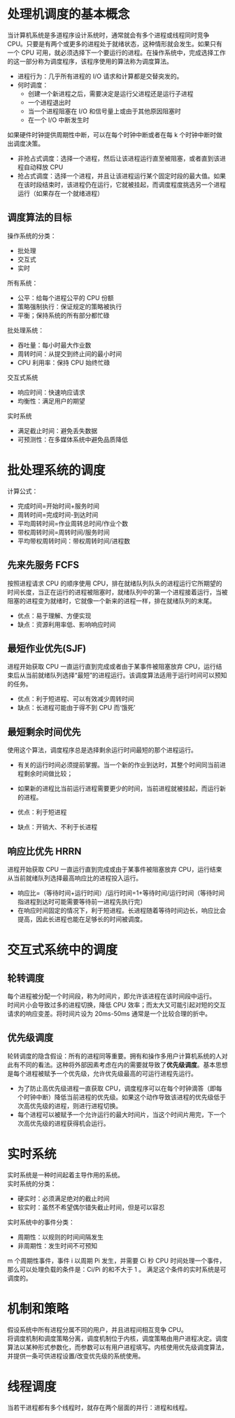 # 处理机调度的基本概念

当计算机系统是多道程序设计系统时，通常就会有多个进程或线程同时竞争 CPU。只要是有两个或更多的进程处于就绪状态，这种情形就会发生。如果只有一个 CPU 可用，就必须选择下一个要运行的进程。在操作系统中，完成选择工作的这一部分称为调度程序，该程序使用的算法称为调度算法。

- 进程行为：几乎所有进程的 I/O 请求和计算都是交替突发的。
- 何时调度：
  - 创建一个新进程之后，需要决定是运行父进程还是运行子进程
  - 一个进程退出时
  - 当一个进程阻塞在 I/O 和信号量上或由于其他原因阻塞时
  - 在一个 I/O 中断发生时

如果硬件时钟提供周期性中断，可以在每个时钟中断或者在每 k 个时钟中断时做出调度决策。

- 非抢占式调度：选择一个进程，然后让该进程运行直至被阻塞，或者直到该进程自动释放 CPU
- 抢占式调度：选择一个进程，并且让该进程运行某个固定时段的最大值。如果在该时段结束时，该进程仍在运行，它就被挂起，而调度程度挑选另一个进程运行（如果存在一个就绪进程）

## 调度算法的目标

操作系统的分类：

- 批处理
- 交互式
- 实时

所有系统：

- 公平：给每个进程公平的 CPU 份额
- 策略强制执行：保证规定的策略被执行
- 平衡；保持系统的所有部分都忙碌

批处理系统：

- 吞吐量：每小时最大作业数
- 周转时间：从提交到终止间的最小时间
- CPU 利用率：保持 CPU 始终忙碌

交互式系统

- 响应时间：快速响应请求
- 均衡性：满足用户的期望

实时系统

- 满足截止时间：避免丢失数据
- 可预测性：在多媒体系统中避免品质降低

# 批处理系统的调度

计算公式：

- 完成时间=开始时间+服务时间
- 周转时间=完成时间-到达时间
- 平均周转时间=作业周转总时间/作业个数
- 带权周转时间=周转时间/服务时间
- 平均带权周转时间：带权周转时间/进程数

## 先来先服务 FCFS

按照进程请求 CPU 的顺序使用 CPU，排在就绪队列队头的进程运行它所期望的时间长度，当正在运行的进程被阻塞时，就绪队列中的第一个进程接着运行，当被阻塞的进程变为就绪时，它就像一个新来的进程一样，排在就绪队列的末尾。

- 优点：易于理解、方便实现
- 缺点：资源利用率低、影响响应时间

## 最短作业优先(SJF)

进程开始获取 CPU 一直运行直到完成或者由于某事件被阻塞放弃 CPU，运行结束后从当前就绪队列选择“最短”的进程运行。该调度算法适用于运行时间可以预知的任务。

- 优点：利于短进程、可以有效减少周转时间
- 缺点：长进程可能由于得不到 CPU 而‘饿死’

## 最短剩余时间优先

使用这个算法，调度程序总是选择剩余运行时间最短的那个进程运行。

- 有关的运行时间必须提前掌握。当一个新的作业到达时，其整个时间同当前进程剩余时间做比较；
- 如果新的进程比当前运行进程需要更少的时间，当前进程就被挂起，而运行新的进程。

- 优点：利于短进程
- 缺点：开销大、不利于长进程

## 响应比优先 HRRN

进程开始获取 CPU 一直运行直到完成或由于某事件被阻塞放弃 CPU，运行结束从当前就绪队列选择最高响应比的进程投入运行。

- 响应比=（等待时间+运行时间）/运行时间=1+等待时间/运行时间（等待时间指进程到达时可能需要等待前一进程先执行完）
- 在响应时间固定的情况下，利于短进程。长进程随着等待时间边长，响应比会提高，因此长进程也能在足够长的时间被调度。

# 交互式系统中的调度

## 轮转调度

每个进程被分配一个时间段，称为时间片，即允许该进程在该时间段中运行。  
时间片小会导致过多的进程切换，降低 CPU 效率；而太大又可能引起对短的交互请求的响应变差。将时间片设为 20ms-50ms 通常是一个比较合理的折中。

## 优先级调度

轮转调度的隐含假设：所有的进程同等重要。拥有和操作多用户计算机系统的人对此有不同的看法。这种将外部因素考虑在内的需要就导致了**优先级调度**。基本思想是每个进程被赋予一个优先级，允许优先级最高的可运行进程先运行。

- 为了防止高优先级进程一直获取 CPU，调度程序可以在每个时钟滴答（即每个时钟中断）降低当前进程的优先级。如果这个动作导致该进程的优先级低于次高优先级的进程，则进行进程切换。
- 每个进程可以被赋予一个允许运行的最大时间片，当这个时间片用完，下一个次高优先级的进程获得机会运行。

# 实时系统

实时系统是一种时间起着主导作用的系统。  
实时系统的分类：

- 硬实时：必须满足绝对的截止时间
- 软实时：虽然不希望偶尔错失截止时间，但是可以容忍

实时系统中的事件分类：

- 周期性：以规则的时间间隔发生
- 非周期性：发生时间不可预知

m 个周期性事件，事件 i 以周期 Pi 发生，并需要 Ci 秒 CPU 时间处理一个事件，那么可以处理负载的条件是：Ci/Pi 的和不大于 1 。 满足这个条件的实时系统是可调度的。

# 机制和策略

假设系统中所有进程分属不同的用户，并且进程间相互竞争 CPU。  
将调度机制和调度策略分离，调度机制位于内核，调度策略由用户进程决定。调度算法以某种形式参数化，而参数可以有用户进程填写。内核使用优先级调度算法，并提供一条可供进程设置/改变优先级的系统使用。

# 线程调度

当若干进程都有多个线程时，就存在两个层面的并行：进程和线程。
